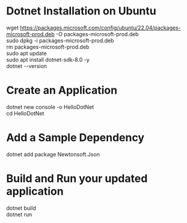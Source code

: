 # Dotnet Installation on Ubuntu
wget https://packages.microsoft.com/config/ubuntu/22.04/packages-microsoft-prod.deb -O packages-microsoft-prod.deb \
sudo dpkg -i packages-microsoft-prod.deb \
rm packages-microsoft-prod.deb \
sudo apt update \
sudo apt install dotnet-sdk-8.0 -y \
dotnet --version

# Create an Application
dotnet new console -o HelloDotNet \
cd HelloDotNet

# Add a Sample Dependency
dotnet add package Newtonsoft.Json

# Build and Run your updated application
dotnet build \
dotnet run
